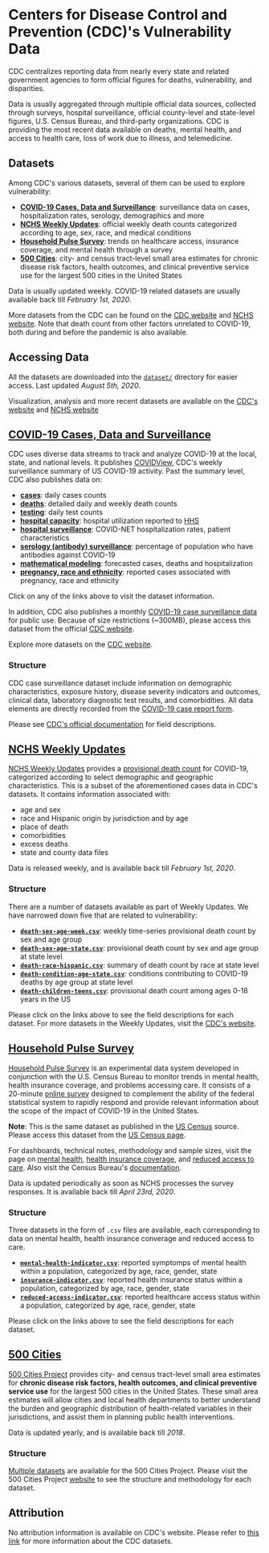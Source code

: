 # Centers for Disease Control and Prevention (CDC)'s Vulnerability Data

CDC centralizes reporting data from nearly every state and related government agencies to form official figures for deaths, vulnerability, and disparities. 

Data is usually aggregated through multiple official data sources, collected through surveys, hospital surveillance, official county-level and state-level figures, U.S. Census Bureau, and third-party organizations. CDC is providing the most recent data available on deaths, mental health, and access to health care, loss of work due to illness, and telemedicine.

## Datasets

Among CDC's various datasets, several of them can be used to explore vulnerability:

- [**COVID-19 Cases, Data and Surveillance**](#covid-19-cases-data-and-surveillance): surveillance data on cases, hospitalization rates, serology, demographics and more
- [**NCHS Weekly Updates**](#nchs-weekly-updates): official weekly death counts categorized according to age, sex, race, and medical conditions
- [**Household Pulse Survey**](#household-pulse-survey): trends on healthcare access, insurance coverage, and mental health through a survey
- [**500 Cities**](#500-cities): city- and census tract-level small area estimates for chronic disease risk factors, health outcomes, and clinical preventive service use for the largest 500 cities in the United States

Data is usually updated weekly. COVID-19 related datasets are usually available back till _February 1st, 2020_.

More datasets from the CDC can be found on the [CDC website](https://www.cdc.gov/coronavirus/2019-ncov/cases-updates/index.html) and [NCHS website](https://www.cdc.gov/nchs/covid19/index.htm). Note that death count from other factors unrelated to COVID-19, both during and before the pandemic is also available.

## Accessing Data

All the datasets are downloaded into the [`dataset/`](dataset/) directory for easier access. Last updated _August 5th, 2020_.

Visualization, analysis and more recent datasets are available on the [CDC's website](https://www.cdc.gov/nchs/covid19/index.htm) and [NCHS website](https://www.cdc.gov/nchs/covid19/index.htm)

## [COVID-19 Cases, Data and Surveillance](https://www.cdc.gov/coronavirus/2019-ncov/cases-updates/index.html)

CDC uses diverse data streams to track and analyze COVID-19 at the local, state, and national levels. It publishes  [COVIDView](https://www.cdc.gov/coronavirus/2019-ncov/covid-data/covidview/index.html), CDC's weekly surveillance summary of US COVID-19 activity. Past the summary level, CDC also publishes data on: 

- [**cases**](https://www.cdc.gov/coronavirus/2019-ncov/cases-updates/cases-in-us.html): daily cases counts
- [**deaths**](#nchs-weekly-updates): detailed daily and weekly death counts
- [**testing**](https://www.cdc.gov/coronavirus/2019-ncov/cases-updates/testing-in-us.html): daily test counts
- [**hospital capacity**](https://protect-public.hhs.gov/pages/hospital-capacity): hospital utilization reported to [HHS](https://www.hhs.gov/)
- [**hospital surveillance**](https://www.cdc.gov/coronavirus/2019-ncov/covid-data/covid-net/purpose-methods.html): COVID-NET hospitalization rates, patient characteristics
- [**serology (antibody) surveillance**](https://www.cdc.gov/coronavirus/2019-ncov/covid-data/serology.html): percentage of population who have antibodies against COVID-19
- [**mathematical modeling**](https://www.cdc.gov/coronavirus/2019-ncov/covid-data/mathematical-modeling.html): forecasted cases, deaths and hospitalization
- [**pregnancy, race and ethnicity**](https://www.cdc.gov/coronavirus/2019-ncov/cases-updates/special-populations/index.html): reported cases associated with pregnancy, race and ethnicity

Click on any of the links above to visit the dataset information.

In addition, CDC also publishes a monthly [COVID-19 case surveillance data](https://data.cdc.gov/Case-Surveillance/COVID-19-Case-Surveillance-Public-Use-Data/vbim-akqf) for public use. Because of size restrictions (~300MB), please access this dataset from the official [CDC website](https://data.cdc.gov/Case-Surveillance/COVID-19-Case-Surveillance-Public-Use-Data/vbim-akqf).

Explore more datasets on the [CDC website](https://www.cdc.gov/coronavirus/2019-ncov/cases-updates/index.html).

### Structure

CDC case surveillance dataset include information on demographic characteristics, exposure history, disease severity indicators and outcomes, clinical data, laboratory diagnostic test results, and comorbidities. All data elements are directly recorded from the [COVID-19 case report form](www.cdc.gov/coronavirus/2019-ncov/downloads/pui-form.pdf).

Please see [CDC's official documentation](https://data.cdc.gov/Case-Surveillance/COVID-19-Case-Surveillance-Public-Use-Data/vbim-akqf) for field descriptions.

## [NCHS Weekly Updates](https://www.cdc.gov/nchs/nvss/vsrr/covid_weekly/index.htm)

[NCHS Weekly Updates](https://www.cdc.gov/nchs/nvss/vsrr/covid_weekly/index.htm) provides a [provisional death count](https://faq.coronavirus.gov/why-are-the-death-counts-different-from-provisional-counts/) for COVID-19, categorized according to select demographic and geographic characteristics. This is a subset of the aforementioned cases data in CDC's datasets. It contains information associated with:

- age and sex
- race and Hispanic origin by jurisdiction and by age
- place of death
- comorbidities
- excess deaths
- state and county data files

Data is released weekly, and is available back till _February 1st, 2020_. 

### Structure

There are a number of datasets available as part of Weekly Updates. We have narrowed down five that are related to vulnerability:

- [**`death-sex-age-week.csv`**](https://data.cdc.gov/NCHS/Provisional-COVID-19-Death-Counts-by-Sex-Age-and-W/vsak-wrfu): weekly time-series provisional death count by sex and age group
- [**`death-sex-age-state.csv`**](https://data.cdc.gov/NCHS/Provisional-COVID-19-Death-Counts-by-Sex-Age-and-S/9bhg-hcku): provisional death count by sex and age group at state level
- [**`death-race-hispanic.csv`**](https://data.cdc.gov/NCHS/Provisional-Death-Counts-for-Coronavirus-Disease-C/pj7m-y5uh): summary of death count by race at state level
- [**`death-condition-age-state.csv`**](https://data.cdc.gov/NCHS/Conditions-contributing-to-deaths-involving-corona/hk9y-quqm): conditions contributing to COVID-19 deaths by age group at state level
- [**`death-children-teens.csv`**](https://data.cdc.gov/NCHS/Provisional-COVID-19-Deaths-Among-Ages-0-18-Years/nr4s-juj3): provisional death count among ages 0-18 years in the US

Please click on the links above to see the field descriptions for each dataset. For more datasets in the Weekly Updates, visit the [CDC's website](https://www.cdc.gov/nchs/covid19/covid-19-mortality-data-files.htm).

## [Household Pulse Survey](https://www.cdc.gov/nchs/covid19/health-care-access-and-mental-health.htm)

[Household Pulse Survey](https://www.cdc.gov/nchs/covid19/health-care-access-and-mental-health.htm) is an experimental data system developed in conjunction with the U.S. Census Bureau to monitor trends in mental health, health insurance coverage, and problems accessing care. It consists of a 20-minute [online survey](https://www.census.gov/programs-surveys/household-pulse-survey.html) designed to complement the ability of the federal statistical system to rapidly respond and provide relevant information about the scope of the impact of COVID-19 in the United States.

**Note**: This is the same dataset as published in the [US Census](../us-census/) source. Please access this dataset from the [US Census page](../us-census/dataset/household-pulse/).

For dashboards, technical notes, methodology and sample sizes, visit the page on [mental health](https://www.cdc.gov/nchs/covid19/pulse/mental-health.htm), [health insurance coverage](https://www.cdc.gov/nchs/covid19/pulse/health-insurance-coverage.htm), and [reduced access to care](https://www.cdc.gov/nchs/covid19/pulse/reduced-access-to-care.htm). Also visit the Census Bureau's [documentation](https://www.census.gov/householdpulsedata).

Data is updated periodically as soon as NCHS processes the survey responses. It is available back till _April 23rd, 2020_.

### Structure

Three datasets in the form of `.csv` files are available, each corresponding to data on mental health, health insurance converage and reduced access to care.

- [**`mental-health-indicator.csv`**](https://data.cdc.gov/NCHS/Indicators-of-Anxiety-or-Depression-Based-on-Repor/8pt5-q6wp): reported symptomps of mental health within a population, categorized by age, race, gender, state
- [**`insurance-indicator.csv`**](https://data.cdc.gov/NCHS/Indicators-of-Health-Insurance-Coverage-at-the-Tim/jb9g-gnvr): reported health insurance status within a population, categorized by age, race, gender, state
- [**`reduced-access-indicator.csv`**](https://data.cdc.gov/NCHS/Indicators-of-Reduced-Access-to-Care-Due-to-the-Co/xb3p-q62w): reported healthcare access status within a population, categorized by age, race, gender, state

Please click on the links above to see the field descriptions for each dataset. 

## [500 Cities](https://www.cdc.gov/500cities/index.htm)

[500 Cities Project](https://www.cdc.gov/500cities/index.htm) provides city- and census tract-level small area estimates for **chronic disease risk factors, health outcomes, and clinical preventive service use** for the largest 500 cities in the United States. These small area estimates will allow cities and local health departments to better understand the burden and geographic distribution of health-related variables in their jurisdictions, and assist them in planning public health interventions.

Data is updated yearly, and is available back till _2018_.

### Structure

[Multiple datasets](https://chronicdata.cdc.gov/browse?category=500+Cities) are available for the 500 Cities Project. Please visit the 500 Cities Project [website](https://chronicdata.cdc.gov/browse?category=500+Cities) to see the structure and methodology for each dataset.

## Attribution

No attribution information is available on CDC's website. Please refer to [this link](https://www.cdc.gov/coronavirus/2019-ncov/cases-updates/about-us-cases-deaths.html) for more information about the CDC datasets.
